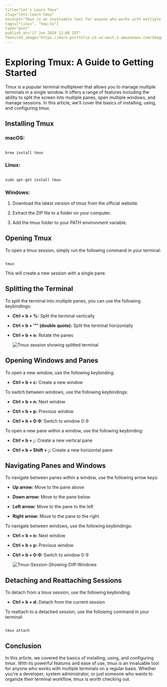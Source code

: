 ```yaml
---
title="Let's Learn Tmux"
slug="lets-learn-tmux"
excerpt="Tmux is an invaluable tool for anyone who works with multiple terminals on a regular basis. Whether you're a developer, system administrator, or just someone who wants to organize their terminal workflow, tmux is worth checking out."
tags=["linux", "how-to"]
type="post"
publish_at="17 Jan 2024 12:00 IST"
featured_image="https://dars-portfolio.s3.us-west-2.amazonaws.com/Images/Tmux-1.png"
---
```

# **Exploring Tmux: A Guide to Getting Started**

  

Tmux is a popular terminal multiplexer that allows you to manage multiple terminals in a single window. It offers a range of features including the ability to split the screen into multiple panes, open multiple windows, and manage sessions. In this article, we'll cover the basics of installing, using, and configuring tmux.

## **Installing Tmux**

  

### **macOS:**

  

```

brew install tmux

```

  

### **Linux:**

  

```

sudo apt-get install tmux

```

  

### **Windows:**

  

1. Download the latest version of tmux from the official website.

2. Extract the ZIP file to a folder on your computer.

3. Add the tmux folder to your PATH environment variable.

  

## **Opening Tmux**

  

To open a tmux session, simply run the following command in your terminal:

  

```

tmux

```

  

This will create a new session with a single pane.

  

## **Splitting the Terminal**

  

To split the terminal into multiple panes, you can use the following keybindings:

  

* **Ctrl + b + %:** Split the terminal vertically

* **Ctrl + b + '"' (double quote):** Split the terminal horizontally

* **Ctrl + b + o:** Rotate the panes

    
    
    
    
  ![Tmux session showing splitted terminal](https://dars-portfolio.s3.us-west-2.amazonaws.com/Images/Tmux-1.png)

    
        
        

## **Opening Windows and Panes**

  

To open a new window, use the following keybinding:

  

* **Ctrl + b + c:** Create a new window

  

To switch between windows, use the following keybindings:

  

* **Ctrl + b + n:** Next window

* **Ctrl + b + p:** Previous window

* **Ctrl + b + 0-9:** Switch to window 0-9

  

To open a new pane within a window, use the following keybinding:

  

* **Ctrl + b + ;:** Create a new vertical pane

* **Ctrl + b + Shift + ;:** Create a new horizontal pane

## **Navigating Panes and Windows**

  

To navigate between panes within a window, use the following arrow keys:

  

* **Up arrow:** Move to the pane above

* **Down arrow:** Move to the pane below

* **Left arrow:** Move to the pane to the left

* **Right arrow:** Move to the pane to the right

  

To navigate between windows, use the following keybindings:

  

* **Ctrl + b + n:** Next window

* **Ctrl + b + p:** Previous window

* **Ctrl + b + 0-9:** Switch to window 0-9




  ![Tmux-Session-Showing-Diff-Windows](https://dars-portfolio.s3.us-west-2.amazonaws.com/Images/Tmux-3.png)



## **Detaching and Reattaching Sessions**

  

To detach from a tmux session, use the following keybinding:

  

* **Ctrl + b + d:** Detach from the current session

  

To reattach to a detached session, use the following command in your terminal:

  

```

tmux attach

```

   
## **Conclusion**

     
In this article, we covered the basics of installing, using, and configuring tmux. With its powerful features and ease of use, tmux is an invaluable tool for anyone who works with multiple terminals on a regular basis. Whether you're a developer, system administrator, or just someone who wants to organize their terminal workflow, tmux is worth checking out.